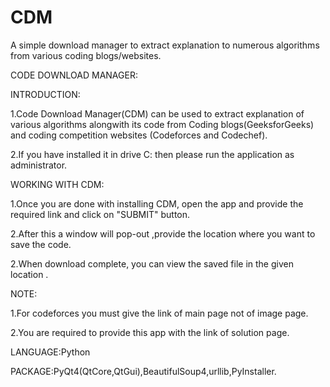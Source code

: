 CDM
===

A simple download manager to extract explanation to numerous algorithms from various coding blogs/websites.

CODE DOWNLOAD MANAGER:

INTRODUCTION:

1.Code Download Manager(CDM) can be used to extract explanation of various algorithms alongwith its code from Coding blogs(GeeksforGeeks) and coding competition websites (Codeforces and Codechef).

2.If you have installed it in drive C: then please run the application as administrator.


WORKING WITH CDM:

1.Once you are done with installing CDM, open the app and provide the required link and click on "SUBMIT" button.

2.After this a window will pop-out ,provide the location where you want to save the code.

2.When download complete, you can view the saved file in the  given location .

NOTE:

1.For codeforces you must give the link of main page not of image page.

2.You are required to provide this app with the link of solution page.


LANGUAGE:Python

PACKAGE:PyQt4(QtCore,QtGui),BeautifulSoup4,urllib,PyInstaller.

   
